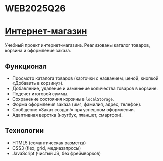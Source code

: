 # WEB2025Q26

# [Интернет-магазин](https://dieuvinakilebe.github.io/WEB2025Q26)

Учебный проект интернет-магазина. Реализованы каталог товаров, корзина и оформление заказа.

## Функционал
- Просмотр каталога товаров (карточки с названием, ценой, кнопкой «Добавить в корзину»).
- Добавление, удаление и изменение количества товаров в корзине.
- Подсчет итоговой суммы.
- Сохранение состояния корзины в `localStorage`.
- Форма оформления заказа (имя, фамилия, адрес, телефон).
- Сообщение «Заказ создан!» при успешном оформлении.
- Адаптивная верстка (ноутбук, планшет, смартфон).

## Технологии
- HTML5 (семантическая разметка)
- CSS3 (flex, grid, медиазапросы)
- JavaScript (чистый JS, без фреймворков)
